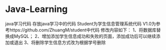 # Java-Learning
java学习代码
存放java学习中的代码
Student为学生信息管理系统代码
V1.0为参考https://github.com/ZhuangM/student中代码
修改内容如下：
1、将数据库替换成MySQL；
2、增加添加学生信息成功和失败的页面，添加成功后可以继续添加或退出
3、将删除学生信息方式改为根据学号删除
